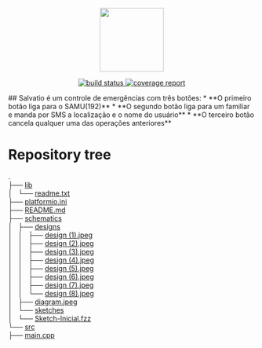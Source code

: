 <p align="center">
    <img src="https://cdn.rawgit.com/andrekorol/Salvatio/9b735197/schematics/designs/cover/cover.png"
         height="130">
</p>
<p align="center">
    <a href="https://gitlab.com/koroltecnologia/Salvatio/commits/master">
        <img src="https://gitlab.com/koroltecnologia/Salvatio/badges/master/build.svg"
             alt="build status">
    </a>
    <a href=""https://gitlab.com/koroltecnologia/Salvatio/commits/master">
        <img src="https://gitlab.com/koroltecnologia/Salvatio/badges/master/coverage.svg"
             alt="coverage report">
    </a>
</p>
## Salvatio é um controle de emergências com três botões:
* **O primeiro botão liga para o SAMU(192)**
* **O segundo botão liga para um familiar e manda por SMS a localização e o nome do usuário**
* **O terceiro botão cancela qualquer uma das operações anteriores**  

# Repository tree
.  
├── [lib](/lib)  
│   └── [readme.txt](/lib/readme.txt)  
├── [platformio.ini](/platformio.ino)  
├── [README.md](/README.md)  
├── [schematics](/schematics)  
│   ├── [designs](/schematics/designs)  
│   │   ├── [design (1).jpeg](/schematics/designs/design%20(1).jpeg)  
│   │   ├── [design (2).jpeg](/schematics/designs/design%20(2).jpeg)  
│   │   ├── [design (3).jpeg](/schematics/designs/design%20(3).jpeg)  
│   │   ├── [design (4).jpeg](/schematics/designs/design%20(4).jpeg)  
│   │   ├── [design (5).jpeg](/schematics/designs/design%20(5).jpeg)  
│   │   ├── [design (6).jpeg](/schematics/designs/design%20(6).jpeg)  
│   │   ├── [design (7).jpeg](/schematics/designs/design%20(7).jpeg)  
│   │   └── [design (8).jpeg](/schematics/designs/design%20(8).jpeg)  
│   ├── [diagram.jpeg](/schematics/diagram.jpeg)  
│   └── [sketches](/schematics/sketches)  
│       └── [Sketch-Inicial.fzz](/schematics/sketches/Sketch-Inicial.fzz)  
└── [src](/src)  
    ├── [main.cpp](/src/main.cpp)  
